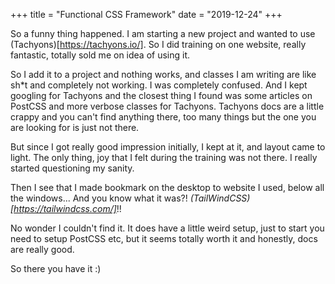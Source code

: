+++
title = "Functional CSS Framework"
date = "2019-12-24"
+++

So a funny thing happened. I am starting a new project and wanted to use (Tachyons)[https://tachyons.io/]. So I did training on one website, really fantastic, totally sold me on idea of using it.

So I add it to a project and nothing works, and classes I am writing are like sh\*t and completely not working. I was completely confused. And I kept googling for Tachyons and the closest thing I found was some articles on PostCSS and more verbose classes for Tachyons. Tachyons docs are a little crappy and you can't find anything there, too many things but the one you are looking for is just not there.

But since I got really good impression initially, I kept at it, and layout came to light. The only thing, joy that I felt during the training was not there. I really started questioning my sanity.

Then I see that I made bookmark on the desktop to website I used, below all the windows... And you know what it was?! _(TailWindCSS)[https://tailwindcss.com/]_!!

No wonder I couldn't find it. It does have a little weird setup, just to start you need to setup PostCSS etc, but it seems totally worth it and honestly, docs are really good.

So there you have it :)

